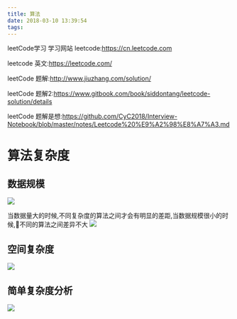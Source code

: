 ```yaml
---
title: 算法
date: 2018-03-10 13:39:54
tags:
---
```

leetCode学习<!--more-->
学习网站
leetcode:https://cn.leetcode.com

leetcode 英文:https://leetcode.com/

leetCode 题解:http://www.jiuzhang.com/solution/

leetCode 题解2:https://www.gitbook.com/book/siddontang/leetcode-solution/details

leetCode 题解是想:https://github.com/CyC2018/Interview-Notebook/blob/master/notes/Leetcode%20%E9%A2%98%E8%A7%A3.md


# 算法复杂度


## 数据规模
![](https://blog-image-1257302654.cos.ap-guangzhou.myqcloud.com/2018-08-24-044326.jpg)

当数据量大的时候,不同复杂度的算法之间才会有明显的差距,当数据规模很小的时候,不同的算法之间差异不大
![](https://blog-image-1257302654.cos.ap-guangzhou.myqcloud.com/2018-08-24-044336.jpg)

## 空间复杂度
![](https://blog-image-1257302654.cos.ap-guangzhou.myqcloud.com/2018-08-24-044348.jpg)

## 简单复杂度分析
![](https://blog-image-1257302654.cos.ap-guangzhou.myqcloud.com/2018-08-24-044351.jpg)